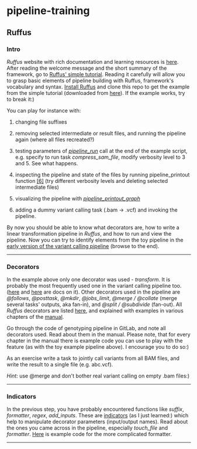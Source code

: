 # pipeline-training


## Ruffus


### Intro

*Ruffus* website with rich documentation and learning resources is [here](http://www.ruffus.org.uk).
After reading the welcome message and the short summary of the framework, go to [Ruffus' simple tutorial](http://www.ruffus.org.uk/tutorials/new_tutorial/introduction.html). Reading it carefully will allow you to grasp basic elements of pipeline building with Ruffus, framework's vocabulary and syntax. [Install Ruffus](http://www.ruffus.org.uk/installation.html) and clone this repo to get the example from the simple tutorial (downloaded from [here](http://www.ruffus.org.uk/tutorials/new_tutorial/introduction_code.html#new-manual-introduction-code)). If the example works, try to break it:)

You can play for instance with:

1. changing file suffixes

2. removing selected intermediate or result files, and running the pipeline again (where all files recreated?)

3. testing parameters of [*pipeline_run*](http://www.ruffus.org.uk/pipeline_functions.html#pipeline-functions-pipeline-run) call at the end of the example script, e.g. specify to run task *compress_sam_file*, modify verbosity level to 3 and 5. See what happens.

4. inspecting the pipeline and state of the files by running pipeline_printout function [[6]](http://www.ruffus.org.uk/pipeline_functions.html#index-1) (try different verbosity levels and deleting selected intermediate files)

5. visualizing the pipeline with [*pipeline_printout_graph*](http://www.ruffus.org.uk/pipeline_functions.html#index-2)

6. adding a dummy variant calling task (.bam -> .vcf) and invoking the pipeline.

By now you should be able to know what decorators are, how to write a linear transformation pipeline in *Ruffus*, and how to run and view the pipeline. Now you can try to identify elements from the toy pipeline in the [early version of the variant calling pipeline](https://github.com/fsroque/NGS-pipeline/blob/master/pipeline_multisample.py) (browse to the end).


-----

### Decorators

In the example above only one decorator was used - *transform*. It is probably the most frequently used one in the variant calling pipeline too. ([here](http://www.ruffus.org.uk/tutorials/new_tutorial/transform.html) and [here](http://www.ruffus.org.uk/tutorials/new_tutorial/transform_in_parallel.html) are docs on it). Other decorators used in the pipeline are *@follows*, *@posttask*, *@mkdir*, *@jobs_limit*, *@merge / @collate* (merge several tasks' outputs, aka fan-in), and *@split / @subdivide* (fan-out). All *Ruffus* decorators are listed [here](http://www.ruffus.org.uk/decorators/decorators.html), and explained with examples in various chapters of the [manual](http://www.ruffus.org.uk/tutorials/new_tutorial/manual_contents.html). 

Go through the code of genotyping pipeline in GitLab, and note all decorators used. Read about them in the manual. Please note, that for every chapter in the manual there is example code you can use to play with the feature (as with the toy example pipeline above). I encourage you to do so:) 

As an exercise write a task to jointly call variants from all BAM files, and write the result to a single file (e.g. abc.vcf). 

*Hint:* use @merge and don't bother real variant calling on empty .bam files:)


-----

### Indicators

In the previous step, you have probably encountered functions like *suffix*, *formatter*, *regex*, *add_inputs*. These are [indicators](http://www.ruffus.org.uk/decorators/indicator_objects.html) (as I just learned:) which help to manipulate decorator parameters (input/output names). Read about the ones you came across in the pipeline, especially *touch_file* and *formatter*. [Here](http://www.ruffus.org.uk/tutorials/new_tutorial/output_file_names_code.html) is example code for the more complicated formatter.


-----
